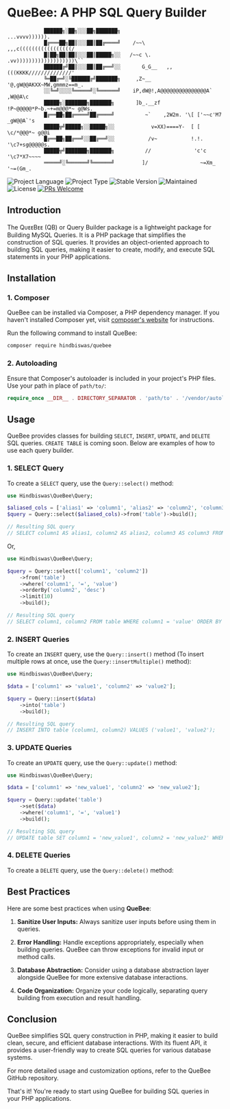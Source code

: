 # QueBee: A PHP SQL Query Builder

```shell
            ██████╗░██╗░░░██╗███████╗                               ...vvvv)))))).
            █╔═══██╗██║░░░██║██╔════╝    /~~\               ,,,c(((((((((((((((((/
            █║██╗██║██║░░░██║█████╗░░   /~~c \.         .vv)))))))))))))))))))\``
            ██████╔╝██║░░░██║██╔══╝░░       G_G__   ,,(((KKKK//////////////'
            ╚═██╔═╝░╚██████╔╝███████╗     ,Z~__ '@,gW@@AKXX~MW,gmmmz==m_.
            ░░╚═╝░░░░╚═════╝░╚══════╝    iP,dW@!,A@@@@@@@@@@@@@@@A` ,W@@A\c
            █████╗░███████╗███████╗       ]b_.__zf !P~@@@@@*P~b.~+=m@@@*~ g@Ws.
            █╔══██╗██╔════╝██╔════╝          ~`    ,2W2m. '\[ ['~~c'M7 _gW@@A`'s
            █████╦╝█████╗░░█████╗░░            v=XX)====Y-  [ [    \c/*@@@*~ g@@i
            █╔══██╗██╔══╝░░██╔══╝░░           /v~           !.!.     '\c7+sg@@@@@s.
            █████╦╝███████╗███████╗          //              'c'c       '\c7*X7~~~~
            ═════╝░╚══════╝╚══════╝         ]/                 ~=Xm_       '~=(Gm_.
```

![Project Language](https://img.shields.io/static/v1?label=language&message=php&color=purple)
![Project Type](https://img.shields.io/static/v1?label=type&message=library&color=red)
![Stable Version](https://img.shields.io/static/v1?label=stable-version&message=v1.0.0&color=brightgreen)
![Maintained](https://img.shields.io/static/v1?label=maintained&message=yes&color=red)
![License](https://img.shields.io/static/v1?label=license&message=MIT&color=orange)
[![PRs Welcome](https://img.shields.io/badge/PRs-welcome-brightgreen.svg)](http://makeapullrequest.com)

## Introduction

The QᴜᴇᴇBᴇᴇ (QB) or Query Builder package is a lightweight package for Building MySQL Queries.
It is a PHP package that simplifies the construction of SQL queries. It provides an object-oriented approach to building SQL queries, making it easier to create, modify, and execute SQL statements in your PHP applications.

## Installation

### 1. Composer

QueBee can be installed via Composer, a PHP dependency manager. If you haven't installed Composer yet, visit [composer's website](https://getcomposer.org) for instructions.

Run the following command to install QueBee:

```bash
composer require hindbiswas/quebee
```

### 2. Autoloading

Ensure that Composer's autoloader is included in your project's PHP files.
Use your path in place of `path/to/`:

```php
require_once __DIR__ . DIRECTORY_SEPARATOR . 'path/to' . '/vendor/autoload.php';
```

## Usage

QueBee provides classes for building `SELECT`, `INSERT`, `UPDATE`, and `DELETE` SQL queries. `CREATE TABLE` is coming soon. Below are examples of how to use each query builder.

### 1. SELECT Query

To create a `SELECT` query, use the `Query::select()` method:

```php
use Hindbiswas\QueBee\Query;

$aliased_cols = ['alias1' => 'column1', 'alias2' => 'column2', 'column3' => 'column3'];
$query = Query::select($aliased_cols)->from('table')->build();

// Resulting SQL query
// SELECT column1 AS alias1, column2 AS alias2, column3 AS column3 FROM table;
```

Or,

```php
use Hindbiswas\QueBee\Query;

$query = Query::select(['column1', 'column2'])
    ->from('table')
    ->where('column1', '=', 'value')
    ->orderBy('column2', 'desc')
    ->limit(10)
    ->build();

// Resulting SQL query
// SELECT column1, column2 FROM table WHERE column1 = 'value' ORDER BY column2 DESC LIMIT 0, 10;
```

### 2. INSERT Queries

To create an `INSERT` query, use the `Query::insert()` method (To insert multiple rows at once, use the `Query::insertMultiple()` method):

```php
use Hindbiswas\QueBee\Query;

$data = ['column1' => 'value1', 'column2' => 'value2'];

$query = Query::insert($data)
    ->into('table')
    ->build();

// Resulting SQL query
// INSERT INTO table (column1, column2) VALUES ('value1', 'value2');
```

### 3. UPDATE Queries

To create an `UPDATE` query, use the `Query::update()` method:

```php
use Hindbiswas\QueBee\Query;

$data = ['column1' => 'new_value1', 'column2' => 'new_value2'];

$query = Query::update('table')
    ->set($data)
    ->where('column1', '=', 'value1')
    ->build();

// Resulting SQL query
// UPDATE table SET column1 = 'new_value1', column2 = 'new_value2' WHERE column1 = 'value1';
```

### 4. DELETE Queries

To create a `DELETE` query, use the `Query::delete()` method:

## Best Practices

Here are some best practices when using **QueBee**:

1. **Sanitize User Inputs:** Always sanitize user inputs before using them in queries.

2. **Error Handling:** Handle exceptions appropriately, especially when building queries. QueBee can throw exceptions for invalid input or method calls.

3. **Database Abstraction:** Consider using a database abstraction layer alongside QueBee for more extensive database interactions.

4. **Code Organization:** Organize your code logically, separating query building from execution and result handling.

## Conclusion

QueBee simplifies SQL query construction in PHP, making it easier to build clean, secure, and efficient database interactions. With its fluent API, it provides a user-friendly way to create SQL queries for various database systems.

For more detailed usage and customization options, refer to the QueBee GitHub repository.

That's it! You're ready to start using QueBee for building SQL queries in your PHP applications.

